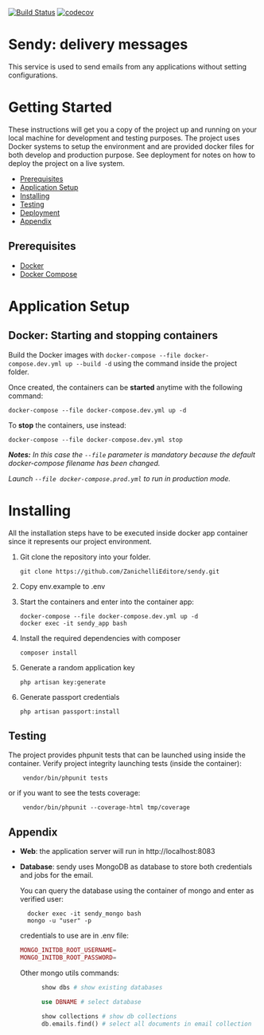 [![Build Status](https://travis-ci.org/ZanichelliEditore/sendy.svg?branch=master)](https://travis-ci.org/ZanichelliEditore/sendy)
[![codecov](https://codecov.io/gh/ZanichelliEditore/sendy/branch/master/graph/badge.svg)](https://codecov.io/gh/ZanichelliEditore/sendy)

# Sendy: delivery messages

This service is used to send emails from any applications without setting configurations.

# Getting Started

These instructions will get you a copy of the project up and running on your local machine for development and testing purposes.
The project uses Docker systems to setup the environment and are provided docker files for both develop and production purpose.
See deployment for notes on how to deploy the project on a live system.

- [Prerequisites](#prerequisites)
- [Application Setup](#application-setup)
- [Installing](#installing)
- [Testing](#testing)
- [Deployment](#deployment)
- [Appendix](#appendix)

## Prerequisites

- [Docker](https://docs.docker.com)
- [Docker Compose](https://docs.docker.com/compose/)

# Application Setup

## Docker: Starting and stopping containers

Build the Docker images with `docker-compose --file docker-compose.dev.yml up --build -d` using the command inside the project folder.

Once created, the containers can be **started** anytime with the following command:

    docker-compose --file docker-compose.dev.yml up -d

To **stop** the containers, use instead:

    docker-compose --file docker-compose.dev.yml stop

**_Notes:_** _In this case the `--file` parameter is mandatory because the default docker-compose filename has been changed._

_Launch `--file docker-compose.prod.yml` to run in production mode._

# Installing

All the installation steps have to be executed inside docker app container since it represents our project environment.

1.  Git clone the repository into your folder.

        git clone https://github.com/ZanichelliEditore/sendy.git

2)  Copy env.example to .env

3)  Start the containers and enter into the container app:

        docker-compose --file docker-compose.dev.yml up -d
        docker exec -it sendy_app bash

4)  Install the required dependencies with composer

        composer install

5)  Generate a random application key

        php artisan key:generate

6)  Generate passport credentials

        php artisan passport:install

## Testing

The project provides phpunit tests that can be launched using inside the container.
Verify project integrity launching tests (inside the container):

        vendor/bin/phpunit tests

or if you want to see the tests coverage:

        vendor/bin/phpunit --coverage-html tmp/coverage

## Appendix

- **Web**: the application server will run in http://localhost:8083

- **Database**: sendy uses MongoDB as database to store both credentials and jobs for the email.

  You can query the database using the container of mongo and enter as verified user:

        docker exec -it sendy_mongo bash
        mongo -u "user" -p

  credentials to use are in .env file:

  ```php
  MONGO_INITDB_ROOT_USERNAME=
  MONGO_INITDB_ROOT_PASSWORD=
  ```

  Other mongo utils commands:

  ```php
        show dbs # show existing databases

        use DBNAME # select database

        show collections # show db collections
        db.emails.find() # select all documents in email collection
  ```

